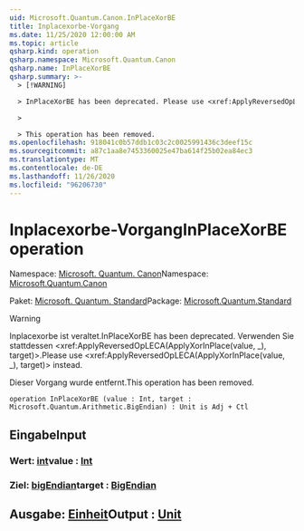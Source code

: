 ```yaml
---
uid: Microsoft.Quantum.Canon.InPlaceXorBE
title: Inplacexorbe-Vorgang
ms.date: 11/25/2020 12:00:00 AM
ms.topic: article
qsharp.kind: operation
qsharp.namespace: Microsoft.Quantum.Canon
qsharp.name: InPlaceXorBE
qsharp.summary: >-
  > [!WARNING]

  > InPlaceXorBE has been deprecated. Please use <xref:ApplyReversedOpLECA(ApplyXorInPlace(value, _), target)> instead.

  >

  > This operation has been removed.
ms.openlocfilehash: 918041c0b57ddb1c03c2c0025991436c3deef15c
ms.sourcegitcommit: a87c1aa8e7453360025e47ba614f25b02ea84ec3
ms.translationtype: MT
ms.contentlocale: de-DE
ms.lasthandoff: 11/26/2020
ms.locfileid: "96206730"
---
```

# <a name="inplacexorbe-operation"></a><span data-ttu-id="b4562-102">Inplacexorbe-Vorgang</span><span class="sxs-lookup"><span data-stu-id="b4562-102">InPlaceXorBE operation</span></span>

<span data-ttu-id="b4562-103">Namespace: [Microsoft. Quantum. Canon](xref:Microsoft.Quantum.Canon)</span><span class="sxs-lookup"><span data-stu-id="b4562-103">Namespace: [Microsoft.Quantum.Canon](xref:Microsoft.Quantum.Canon)</span></span>

<span data-ttu-id="b4562-104">Paket: [Microsoft. Quantum. Standard](https://nuget.org/packages/Microsoft.Quantum.Standard)</span><span class="sxs-lookup"><span data-stu-id="b4562-104">Package: [Microsoft.Quantum.Standard](https://nuget.org/packages/Microsoft.Quantum.Standard)</span></span>


> [!WARNING]
> <span data-ttu-id="b4562-105">Inplacexorbe ist veraltet.</span><span class="sxs-lookup"><span data-stu-id="b4562-105">InPlaceXorBE has been deprecated.</span></span> <span data-ttu-id="b4562-106">Verwenden Sie stattdessen <xref:ApplyReversedOpLECA(ApplyXorInPlace(value, _), target)>.</span><span class="sxs-lookup"><span data-stu-id="b4562-106">Please use <xref:ApplyReversedOpLECA(ApplyXorInPlace(value, _), target)> instead.</span></span>
>
> <span data-ttu-id="b4562-107">Dieser Vorgang wurde entfernt.</span><span class="sxs-lookup"><span data-stu-id="b4562-107">This operation has been removed.</span></span>



```qsharp
operation InPlaceXorBE (value : Int, target : Microsoft.Quantum.Arithmetic.BigEndian) : Unit is Adj + Ctl
```


## <a name="input"></a><span data-ttu-id="b4562-108">Eingabe</span><span class="sxs-lookup"><span data-stu-id="b4562-108">Input</span></span>

### <a name="value--int"></a><span data-ttu-id="b4562-109">Wert: [int](xref:microsoft.quantum.lang-ref.int)</span><span class="sxs-lookup"><span data-stu-id="b4562-109">value : [Int](xref:microsoft.quantum.lang-ref.int)</span></span>




### <a name="target--bigendian"></a><span data-ttu-id="b4562-110">Ziel: [bigEndian](xref:Microsoft.Quantum.Arithmetic.BigEndian)</span><span class="sxs-lookup"><span data-stu-id="b4562-110">target : [BigEndian](xref:Microsoft.Quantum.Arithmetic.BigEndian)</span></span>





## <a name="output--unit"></a><span data-ttu-id="b4562-111">Ausgabe: [Einheit](xref:microsoft.quantum.lang-ref.unit)</span><span class="sxs-lookup"><span data-stu-id="b4562-111">Output : [Unit](xref:microsoft.quantum.lang-ref.unit)</span></span>

